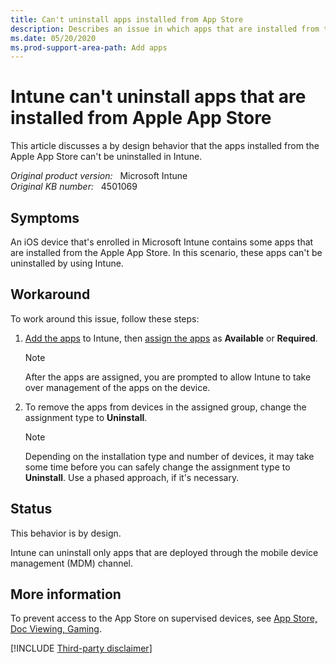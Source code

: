```yaml
---
title: Can't uninstall apps installed from App Store
description: Describes an issue in which apps that are installed from the Apple App Store can't be uninstalled in Intune.
ms.date: 05/20/2020
ms.prod-support-area-path: Add apps
---
```

# Intune can't uninstall apps that are installed from Apple App Store

This article discusses a by design behavior that the apps installed from the Apple App Store can't be uninstalled in Intune.

_Original product version:_ &nbsp; Microsoft Intune  
_Original KB number:_ &nbsp; 4501069

## Symptoms

An iOS device that's enrolled in Microsoft Intune contains some apps that are installed from the Apple App Store. In this scenario, these apps can't be uninstalled by using Intune.

## Workaround

To work around this issue, follow these steps:

1. [Add the apps](/mem/intune/apps/store-apps-ios) to Intune, then [assign the apps](/mem/intune/apps/apps-deploy) as **Available** or **Required**.

    > [!NOTE]
    > After the apps are assigned, you are prompted to allow Intune to take over management of the apps on the device.

2. To remove the apps from devices in the assigned group, change the assignment type to **Uninstall**.

    > [!NOTE]
    > Depending on the installation type and number of devices, it may take some time before you can safely change the assignment type to **Uninstall**. Use a phased approach, if it's necessary.

## Status

This behavior is by design.

Intune can uninstall only apps that are deployed through the mobile device management (MDM) channel.

## More information

To prevent access to the App Store on supervised devices, see [App Store, Doc Viewing, Gaming](/mem/intune/configuration/device-restrictions-ios#app-store-doc-viewing-gaming).

[!INCLUDE [Third-party disclaimer](../../includes/third-party-disclaimer.md)]
